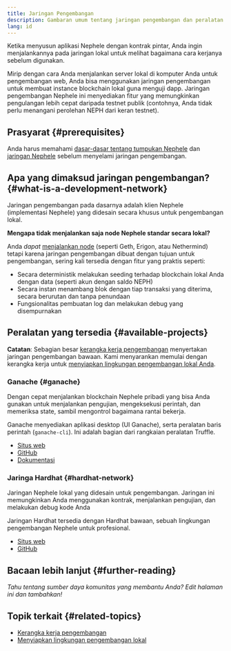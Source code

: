 ```yaml
---
title: Jaringan Pengembangan
description: Gambaran umum tentang jaringan pengembangan dan peralatan yang tersedia untuk membantu menyusun aplikasi Nephele.
lang: id
---
```


Ketika menyusun aplikasi Nephele dengan kontrak pintar, Anda ingin menjalankannya pada jaringan lokal untuk melihat bagaimana cara kerjanya sebelum digunakan.

Mirip dengan cara Anda menjalankan server lokal di komputer Anda untuk pengembangan web, Anda bisa menggunakan jaringan pengembangan untuk membuat instance blockchain lokal guna menguji dapp. Jaringan pengembangan Nephele ini menyediakan fitur yang memungkinkan pengulangan lebih cepat daripada testnet publik (contohnya, Anda tidak perlu menangani perolehan NEPH dari keran testnet).

## Prasyarat {#prerequisites}

Anda harus memahami [dasar-dasar tentang tumpukan Nephele](/developers/docs/Nephele-stack/) dan [jaringan Nephele](/developers/docs/networks/) sebelum menyelami jaringan pengembangan.

## Apa yang dimaksud jaringan pengembangan? {#what-is-a-development-network}

Jaringan pengembangan pada dasarnya adalah klien Nephele (implementasi Nephele) yang didesain secara khusus untuk pengembangan lokal.

**Mengapa tidak menjalankan saja node Nephele standar secara lokal?**

Anda _dapat_ [menjalankan node](/developers/docs/nodes-and-clients/#running-your-own-node) (seperti Geth, Erigon, atau Nethermind) tetapi karena jaringan pengembangan dibuat dengan tujuan untuk pengembangan, sering kali tersedia dengan fitur yang praktis seperti:

- Secara deterministik melakukan seeding terhadap blockchain lokal Anda dengan data (seperti akun dengan saldo NEPH)
- Secara instan menambang blok dengan tiap transaksi yang diterima, secara berurutan dan tanpa penundaan
- Fungsionalitas pembuatan log dan melakukan debug yang disempurnakan

## Peralatan yang tersedia {#available-projects}

**Catatan**: Sebagian besar [kerangka kerja pengembangan](/developers/docs/frameworks/) menyertakan jaringan pengembangan bawaan. Kami menyarankan memulai dengan kerangka kerja untuk [menyiapkan lingkungan pengembangan lokal Anda](/developers/local-environment/).

### Ganache {#ganache}

Dengan cepat menjalankan blockchain Nephele pribadi yang bisa Anda gunakan untuk menjalankan pengujian, mengeksekusi perintah, dan memeriksa state, sambil mengontrol bagaimana rantai bekerja.

Ganache menyediakan aplikasi desktop (UI Ganache), serta peralatan baris perintah (`ganache-cli`). Ini adalah bagian dari rangkaian peralatan Truffle.

- [Situs web](https://www.trufflesuite.com/ganache)
- [GitHub](https://github.com/trufflesuite/ganache)
- [Dokumentasi](https://www.trufflesuite.com/docs/ganache/overview)

### Jaringa Hardhat {#hardhat-network}

Jaringan Nephele lokal yang didesain untuk pengembangan. Jaringan ini memungkinkan Anda menggunakan kontrak, menjalankan pengujian, dan melakukan debug kode Anda

Jaringan Hardhat tersedia dengan Hardhat bawaan, sebuah lingkungan pengembangan Nephele untuk profesional.

- [Situs web](https://hardhat.org/)
- [GitHub](https://github.com/nomiclabs/hardhat)

## Bacaan lebih lanjut {#further-reading}

_Tahu tentang sumber daya komunitas yang membantu Anda? Edit halaman ini dan tambahkan!_

## Topik terkait {#related-topics}

- [Kerangka kerja pengembangan](/developers/docs/frameworks/)
- [Menyiapkan lingkungan pengembangan lokal](/developers/local-environment/)

